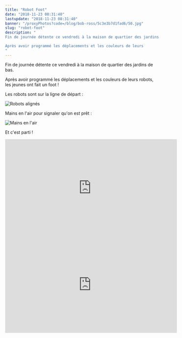 ```yaml
---
title: "Robot Foot"
date: "2018-11-23 08:31:40"
lastupdate: "2018-11-23 08:31:40"
banner: "/proxyPhotos?code=/blog/bob-ross/5c3e3b7d1fad6/50.jpg"
slug: "robot-foot"
description: " 
Fin de journée détente ce vendredi à la maison de quartier des jardins de bas.

Après avoir programmé les déplacements et les couleurs de leurs 
"
---
```

Fin de journée détente ce vendredi à la maison de quartier des jardins de bas.

Après avoir programmé les déplacements et les couleurs de leurs robots, les jeunes ont fait un foot !

Les robots sont sur la ligne de départ :

![Robots alignés](/proxyPhotos?code=/blog/bob-ross/5c3e3b83d480d/50.jpg "Robots alignés")

Mains en l'air pour signaler qu'on est prêt :

![Mains en l'air](/proxyPhotos?code=/blog/bob-ross/5c3e3b88a59a4/50.jpg "Mains en l'air")

Et c'est parti !

<iframe width="560" height="315" src="https://www.youtube-nocookie.com/embed/dlZC5OeD-BM" frameborder="0" allow="accelerometer; autoplay; encrypted-media; gyroscope; picture-in-picture" allowfullscreen></iframe>

<iframe width="560" height="315" src="https://www.youtube-nocookie.com/embed/lfnYx9wrIOE" frameborder="0" allow="accelerometer; autoplay; encrypted-media; gyroscope; picture-in-picture" allowfullscreen></iframe>
    
